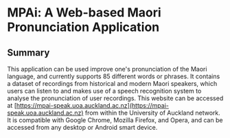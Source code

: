 # MPAi: A Web-based Maori Pronunciation Application

## Summary
This application can be used improve one's pronunciation of the Maori language, and currently supports 85 different words or phrases. It contains a dataset of recordings from historical and modern Maori speakers, which users can listen to and makes use of a speech recognition system to analyse the pronunciation of user recordings. This website can be accessed at [https://mpai-speak.uoa.auckland.ac.nz](https://mpai-speak.uoa.auckland.ac.nz) from within the University of Auckland network. It is compatible with Google Chrome, Mozilla Firefox, and Opera, and can be accessed from any desktop or Android smart device. 

